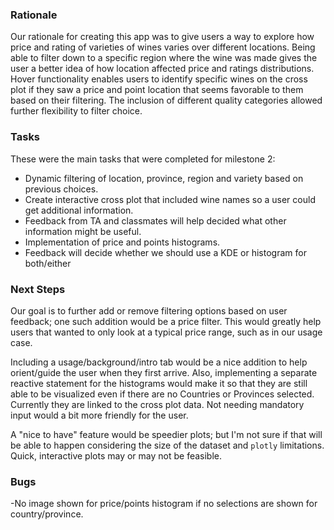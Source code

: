 ### Rationale
Our rationale for creating this app was to give users a way to explore how price and rating of varieties of wines varies over different locations.  Being able to filter down to a specific region where the wine was made gives the user a better idea of how location affected price and ratings distributions.  Hover functionality enables users to identify specific wines on the cross plot if they saw a price and point location that seems favorable to them based on their filtering.  The inclusion of different quality categories allowed further flexibility to filter choice.

### Tasks
These were the main tasks that were completed for milestone 2:
- Dynamic filtering of location, province, region and variety based on previous choices.
- Create interactive cross plot that included wine names so a user could get additional information.
 - Feedback from TA and classmates will help decided what other information might be useful.
- Implementation of price and points histograms.
 - Feedback will decide whether we should use a KDE or histogram for both/either


### Next Steps
Our goal is to further add or remove filtering options based on user feedback; one such addition would be a price filter.  This would greatly help users that wanted to only look at a typical price range, such as in our usage case.

Including a usage/background/intro tab would be a nice addition to help orient/guide the user when they first arrive.  Also, implementing a separate reactive statement for the histograms would make it so that they are still able to be visualized even if there are no Countries or Provinces selected.  Currently they are linked to the cross plot data.  Not needing mandatory input would a bit more friendly for the user.

A "nice to have" feature would be speedier plots; but I'm not sure if that will be able to happen considering the size of the dataset and `plotly` limitations.  Quick, interactive plots may or may not be feasible.

### Bugs
-No image shown for price/points histogram if no selections are shown for country/province.
